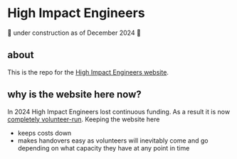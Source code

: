 # High Impact Engineers

🚧 under construction as of December 2024 🚧

## about

This is the repo for the [High Impact Engineers website](https://high-impact-engineers.github.io/).

## why is the website here now?

In 2024 High Impact Engineers lost continuous funding. As a result it is now [completely volunteer-run](https://forum.effectivealtruism.org/posts/kqQgSj3eyBM5D8B2P/high-impact-engineers-is-transitioning-to-a-volunteer-led). Keeping the website here

- keeps costs down
- makes handovers easy as volunteers will inevitably come and go depending on what capacity they have at any point in time


